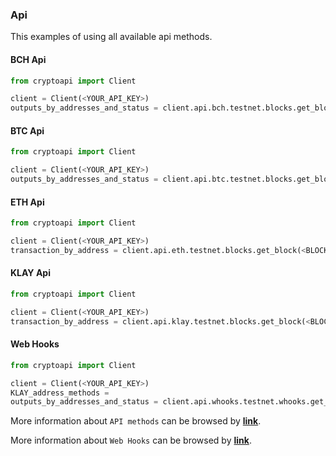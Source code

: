 ### Api

This examples of using all available api methods.

#### BCH Api

```python
from cryptoapi import Client

client = Client(<YOUR_API_KEY>)
outputs_by_addresses_and_status = client.api.bch.testnet.blocks.get_block(<BLOCK_NUMBER>)

```

#### BTC Api

```python
from cryptoapi import Client

client = Client(<YOUR_API_KEY>)
outputs_by_addresses_and_status = client.api.btc.testnet.blocks.get_block(<BLOCK_NUMBER>)

```

#### ETH Api

```python
from cryptoapi import Client

client = Client(<YOUR_API_KEY>)
transaction_by_address = client.api.eth.testnet.blocks.get_block(<BLOCK_NUMBER>)

```
#### KLAY Api

```python
from cryptoapi import Client

client = Client(<YOUR_API_KEY>)
transaction_by_address = client.api.klay.testnet.blocks.get_block(<BLOCK_NUMBER>)

```

#### Web Hooks

```python
from cryptoapi import Client

client = Client(<YOUR_API_KEY>)
KLAY_address_methods = 
outputs_by_addresses_and_status = client.api.whooks.testnet.whooks.get_webhook(<PROJECT_ID>)

```

More information about `API methods` can be browsed by <b><a href="https://testnet-api.apikey.io/api/">link</a></b>.

More information about `Web Hooks` can be browsed by <b><a href="https://api.apikey.io/whooks-api/">link</a></b>.
